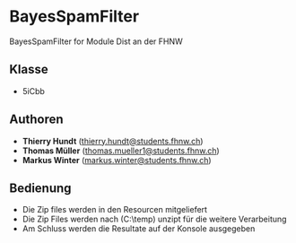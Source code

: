 # BayesSpamFilter
BayesSpamFilter for Module Dist an der FHNW

## Klasse
- 5iCbb

## Authoren
- **Thierry Hundt** (thierry.hundt@students.fhnw.ch)
- **Thomas Müller** (thomas.mueller1@students.fhnw.ch)
- **Markus Winter** (markus.winter@students.fhnw.ch)

## Bedienung
- Die Zip files werden in den Resourcen mitgeliefert
- Die Zip Files werden nach (C:\\temp) unzipt für die weitere Verarbeitung
- Am Schluss werden die Resultate auf der Konsole ausgegeben